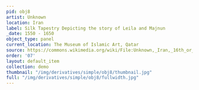```yaml
---
pid: obj8
artist: Unknown
location: Iran
label: Silk Tapestry Depicting the story of Leila and Majnun
_date: 1550 - 1650
object_type: panel
current_location: The Museum of Islamic Art, Qatar
source: https://commons.wikimedia.org/wiki/File:Unknown,_Iran,_16th_or_16th_Century_-_Silk_Tapestry_Depicting_the_story_of_Leila_and_Majnun_-_Google_Art_Project.jpg
order: '07'
layout: default_item
collection: demo
thumbnail: "/img/derivatives/simple/obj8/thumbnail.jpg"
full: "/img/derivatives/simple/obj8/fullwidth.jpg"
---
```

